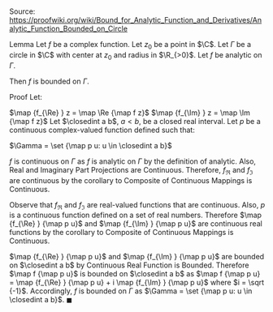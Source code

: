 # 

Source: https://proofwiki.org/wiki/Bound_for_Analytic_Function_and_Derivatives/Analytic_Function_Bounded_on_Circle

Lemma
Let $f$ be a complex function.
Let $z_0$ be a point in $\C$.
Let $\Gamma$ be a circle in $\C$ with center at $z_0$ and radius in $\R_{>0}$.
Let $f$ be analytic on $\Gamma$.

Then $f$ is bounded on $\Gamma$.


Proof
Let:

$\map {f_{\Re} } z = \map \Re {\map f z}$
$\map {f_{\Im} } z = \map \Im {\map f z}$
Let $\closedint a b$, $a < b$, be a closed real interval.
Let $p$ be a continuous complex-valued function defined such that:

$\Gamma = \set {\map p u: u \in \closedint a b}$

$f$ is continuous on $\Gamma$ as $f$ is analytic on $\Gamma$ by the definition of analytic.
Also, Real and Imaginary Part Projections are Continuous.
Therefore, $f_{\Re}$ and $f_{\Im}$ are continuous by the corollary to Composite of Continuous Mappings is Continuous.

Observe that $f_{\Re}$ and $f_{\Im}$ are real-valued functions that are continuous.
Also, $p$ is a continuous function defined on a set of real numbers.
Therefore $\map {f_{\Re} } {\map p u}$ and $\map {f_{\Im} } {\map p u}$ are continuous real functions by the corollary to Composite of Continuous Mappings is Continuous.

$\map {f_{\Re} } {\map p u}$ and $\map {f_{\Im} } {\map p u}$ are bounded on $\closedint a b$ by Continuous Real Function is Bounded.
Therefore $\map f {\map p u}$ is bounded on $\closedint a b$ as $\map f {\map p u} = \map {f_{\Re} } {\map p u} + i \map {f_{\Im} } {\map p u}$ where $i = \sqrt {-1}$.
Accordingly, $f$ is bounded on $\Gamma$ as $\Gamma = \set {\map p u: u \in \closedint a b}$.
$\blacksquare$





